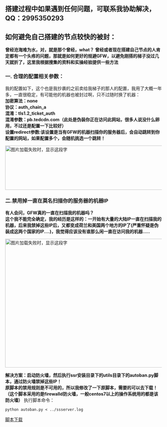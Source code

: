 ## **搭建过程中如果遇到任何问题，可联系我协助解决，QQ：2995350293**

## 如何避免自己搭建的节点较快的被封：
**曾经沧海难为水，对，就是那个曾经，what？ 曾经或者现在搭建自己节点的人肯定都有一个头疼的问题，那就是如何更好的规避GFW，以避免刚搭的梯子没过几天就折了，这里我根据搜集的资料和实操经验提供一些方法**

### 一. 合理的配置相关参数：
我的配置如下，这个也是我抄袭的之前卖给我梯子的那人的配置，我用了大概一年多，一直很稳定，有可能他的机器也被封过啊，只不过随时换了机器：  
**加密算法：none  
协议：auth_chain_a  
混淆：tls1.2_ticket_auth  
混淆参数：pb.tedcdn.com（此处是伪装你正在访问此网站，很多人说没什么卵用，不过还是配置一下比较好）  
设置redirect参数:该设置是当有GFW的机器扫描你的服务器后，会自动跳转到你配置的网站，如果配置多个，会随机挑选一个跳转！**  

<img src="https://github.com/smallqiangno/use-guide/blob/master/server/serverResistance1.png" width="937" height="142" alt="图片加载失败时，显示这段字"/>  

### 二.禁用掉一直在莫名扫描你的服务器的机器IP  
**有人会问，GFW真的一直在扫描我的机器吗？  
这个我不能完全确定，我的经历是这样的：一开始有大量的大陆IP一直在扫描我的机器，后来我禁掉这些IP后，又都变成荷兰和美国两个地方的IP了(严重怀疑是伪装成这两个国家的IP....)，我觉得应该没有谁那么闲一直在访问我的机器.....**

<img src="https://github.com/smallqiangno/use-guide/blob/master/server/serverResistance2.png" width="1141" height="413" alt="图片加载失败时，显示这段字"/>   

**解决方案：启动防火墙，然后执行ssr安装目录下的utils目录下的autoban.py脚本，通过防火墙禁掉这些IP！  
 原脚本的禁用规则是不可用的，所以我修改了一下原脚本，需要的可以去下载！（这个脚本采用的是firewalld防火墙，一般centos7以上的操作系统用的都是该防火墙）**
 执行脚本命令：
 ```
 python autoban.py < ../ssserver.log
 ```
[脚本下载](https://github.com/smallqiangno/use-guide/blob/master/server/autoban.py)










